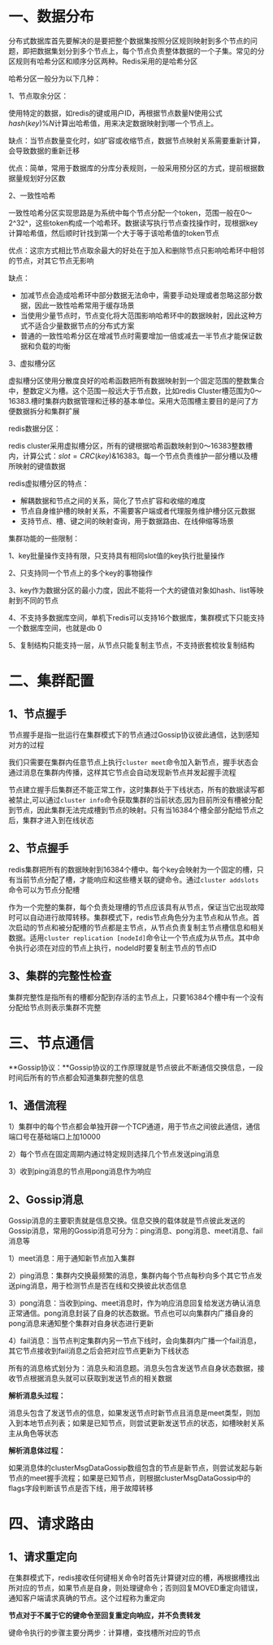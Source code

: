 # 一、数据分布

分布式数据库首先要解决的是要把整个数据集按照分区规则映射到多个节点的问题，即把数据集划分到多个节点上，每个节点负责整体数据的一个子集。常见的分区规则有哈希分区和顺序分区两种。Redis采用的是哈希分区

哈希分区一般分为以下几种：

1、节点取余分区：

使用特定的数据，如redis的键或用户ID，再根据节点数量N使用公式$hash(key)$%$N$计算出哈希值，用来决定数据映射到哪一个节点上。

缺点：当节点数量变化时，如扩容或收缩节点，数据节点映射关系需要重新计算，会导致数据的重新迁移

优点：简单，常用于数据库的分库分表规则，一般采用预分区的方式，提前根据数据量规划好分区数

2、一致性哈希

一致性哈希分区实现思路是为系统中每个节点分配一个token，范围一般在0～2^32^，这些token构成一个哈希环。数据读写执行节点查找操作时，现根据key计算哈希值，然后顺时针找到第一个大于等于该哈希值的token节点

优点：这宗方式相比节点取余最大的好处在于加入和删除节点只影响哈希环中相邻的节点，对其它节点无影响

缺点： 

- 加减节点会造成哈希环中部分数据无法命中，需要手动处理或者忽略这部分数据，因此一致性哈希常用于缓存场景
- 当使用少量节点时，节点变化将大范围影响哈希环中的数据映射，因此这种方式不适合少量数据节点的分布式方案
- 普通的一致性哈希分区在增减节点时需要增加一倍或减去一半节点才能保证数据和负载的均衡

3、虚拟槽分区

 虚拟槽分区使用分散度良好的哈希函数把所有数据映射到一个固定范围的整数集合中，整数定义为槽。这个范围一般远大于节点数，比如redis Cluster槽范围为0～16383.槽时集群内数据管理和迁移的基本单位。采用大范围槽主要目的是问了方便数据拆分和集群扩展

redis数据分区： 

redis cluster采用虚拟槽分区，所有的键根据哈希函数映射到0～16383整数槽内，计算公式：$slot=CRC(key)$&$16383$。每一个节点负责维护一部分槽以及槽所映射的键值数据

redis虚拟槽分区的特点：

- 解耦数据和节点之间的关系，简化了节点扩容和收缩的难度
- 节点自身维护槽的映射关系，不需要客户端或者代理服务维护槽分区元数据
- 支持节点、槽、键之间的映射查询，用于数据路由、在线伸缩等场景 

集群功能的一些限制：

1、key批量操作支持有限，只支持具有相同slot值的key执行批量操作

2、只支持同一个节点上的多个key的事物操作

3、key作为数据分区的最小力度，因此不能将一个大的键值对象如hash、list等映射到不同的节点

4、不支持多数据库空间，单机下redis可以支持16个数据库，集群模式下只能支持一个数据库空间，也就是db 0

5、复制结构只能支持一层，从节点只能复制主节点，不支持嵌套梳妆复制结构

# 二、集群配置

## 1、节点握手

节点握手是指一批运行在集群模式下的节点通过Gossip协议彼此通信，达到感知对方的过程

我们只需要在集群内任意节点上执行`cluster meet`命令加入新节点，握手状态会通过消息在集群内传播，这样其它节点会自动发现新节点并发起握手流程

节点建立握手后集群还不能正常工作，这时集群处于下线状态，所有的数据读写都被禁止,可以通过`cluster info`命令获取集群的当前状态,因为目前所没有槽被分配到节点，因此集群无法完成槽到节点的映射。只有当16384个槽全部分配给节点之后，集群才进入到在线状态

## 2、节点握手

redis集群把所有的数据映射到16384个槽中。每个key会映射为一个固定的槽，只有当前节点分配了槽，才能响应和这些槽关联的键命令。通过`cluster addslots`命令可以为节点分配槽

作为一个完整的集群，每个负责处理槽的节点应该具有从节点，保证当它出现故障时可以自动进行故障转移。集群模式下，redis节点角色分为主节点和从节点。首次启动的节点和被分配槽的节点都是主节点，从节点负责复制主节点槽信息和相关数据。适用`cluster replication [nodeId]`命令让一个节点成为从节点。其中命令执行必须在对应的节点上执行，nodeId时要复制主节点的节点ID

## 3、集群的完整性检查

集群完整性是指所有的槽都分配到存活的主节点上，只要16384个槽中有一个没有分配给节点则表示集群不完整

# 三、节点通信

**Gossip协议：**Gossip协议的工作原理就是节点彼此不断通信交换信息，一段时间后所有的节点都会知道集群完整的信息

## 1、通信流程

1）集群中的每个节点都会单独开辟一个TCP通道，用于节点之间彼此通信，通信端口号在基础端口上加10000

2）每个节点在固定周期内通过特定规则选择几个节点发送ping消息

3）收到ping消息的节点用pong消息作为响应

## 2、Gossip消息

Gossip消息的主要职责就是信息交换。信息交换的载体就是节点彼此发送的Gossip消息，常用的Gossip消息可分为：ping消息、pong消息、meet消息、fail消息等

1）meet消息：用于通知新节点加入集群

2）ping消息：集群内交换最频繁的消息，集群内每个节点每秒向多个其它节点发送ping消息，用于检测节点是否在线和交换彼此状态信息

3）pong消息：当收到ping、meet消息时，作为响应消息回复给发送方确认消息正常通信。pong消息封装了自身的状态数据。节点也可以向集群内广播自身的pong消息来通知整个集群对自身状态进行更新

4）fail消息：当节点判定集群内另一节点下线时，会向集群内广播一个fail消息，其它节点接收到fail消息之后会把对应节点更新为下线状态

 所有的消息格式划分为：消息头和消息题。消息头包含发送节点自身状态数据，接收节点根据消息头就可以获取到发送节点的相关数据

**解析消息头过程：**

消息头包含了发送节点的信息，如果发送节点时新节点且消息是meet类型，则加入到本地节点列表；如果是已知节点，则尝试更新发送节点的状态，如槽映射关系主从角色等状态

**解析消息体过程：**

如果消息体的clusterMsgDataGossip数组包含的节点是新节点，则尝试发起与新节点的meet握手流程；如果是已知节点，则根据clusterMsgDataGossip中的flags字段判断该节点是否下线，用于故障转移

# 四、请求路由

## 1、请求重定向

在集群模式下，redis接收任何键相关命令时首先计算键对应的槽，再根据槽找出所对应的节点，如果节点是自身，则处理键命令；否则回复MOVED重定向错误，通知客户端请求真确的节点。这个过程称为重定向

**节点对于不属于它的键命令至回复重定向响应，并不负责转发**

键命令执行的步骤主要分两步：计算槽，查找槽所对应的节点